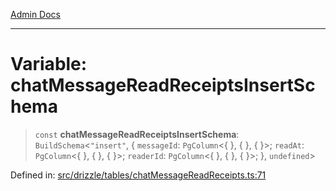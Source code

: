 [Admin Docs](/)

***

# Variable: chatMessageReadReceiptsInsertSchema

> `const` **chatMessageReadReceiptsInsertSchema**: `BuildSchema`\<`"insert"`, \{ `messageId`: `PgColumn`\<\{ \}, \{ \}, \{ \}\>; `readAt`: `PgColumn`\<\{ \}, \{ \}, \{ \}\>; `readerId`: `PgColumn`\<\{ \}, \{ \}, \{ \}\>; \}, `undefined`\>

Defined in: [src/drizzle/tables/chatMessageReadReceipts.ts:71](https://github.com/Sourya07/talawa-api/blob/aac5f782223414da32542752c1be099f0b872196/src/drizzle/tables/chatMessageReadReceipts.ts#L71)
